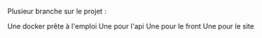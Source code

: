 Plusieur branche sur le projet : 

Une docker prête à l'emploi 
Une pour l'api
Une pour le front 
Une pour le site 